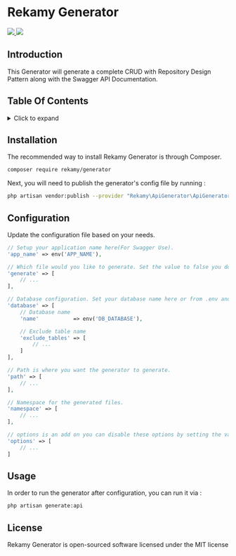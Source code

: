 Rekamy Generator
================

<p>
<a href="https://packagist.org/packages/rekamy/generator">
<img class="total_img" src="https://poser.pugx.org/rekamy/generator/downloads">
</a>
<a href="https://github.com/Rekamy/ApiGenerator/blob/master/LICENSE.txt">
<img class="license_img" src="https://poser.pugx.org/rekamy/generator/license">
</a>
</p>

## Introduction

This Generator will generate a complete CRUD with Repository Design Pattern along with the Swagger API Documentation.

## Table Of Contents

<details><summary>Click to expand</summary><p>

- [Introduction](#introduction)
- [Installation](#installation)
- [Configuration](#configuration)
- [Usage](#usage)
- [License](#license)
</p></details>

## Installation

The recommended way to install Rekamy Generator is through Composer.

```bash
composer require rekamy/generator
```

Next, you will need to publish the generator's config file by running :

```bash
php artisan vendor:publish --provider "Rekamy\ApiGenerator\ApiGeneratorServiceProvider"
```

## Configuration

Update the configuration file based on your needs.

```php
// Setup your application name here(For Swagger Use).
'app_name' => env('APP_NAME'),

// Which file would you like to generate. Set the value to false you don't want to generate.
'generate' => [
    // ...
],

// Database configuration. Set your database name here or from .env and exclude any tables you don't want to generate
'database' => [
    // Database name
    'name'           => env('DB_DATABASE'),

    // Exclude table name
    'exclude_tables' => [
        // ...
    ]
],

// Path is where you want the generator to generate.
'path' => [
    // ...
],

// Namespace for the generated files.
'namespace' => [
    // ...
],

// options is an add on you can disable these options by setting the value to false
'options' => [
    // ...
]
```

## Usage

In order to run the generator after configuration, you can run it via :
```bash
php artisan generate:api
```

## License

Rekamy Generator is open-sourced software licensed under the MIT license